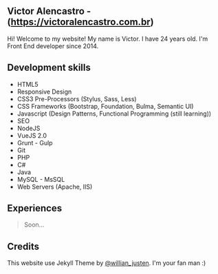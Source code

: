 ## Victor Alencastro - (https://victoralencastro.com.br)

Hi! Welcome to my website! My name is Victor. I have 24 years old. I'm Front End developer since 2014.

## Development skills

- HTML5
- Responsive Design
- CSS3 Pre-Processors (Stylus, Sass, Less)
- CSS Frameworks (Bootstrap, Foundation, Bulma, Semantic UI)
- Javascript (Design Patterns, Functional Programming (still learning))
- SEO
- NodeJS
- VueJS 2.0
- Grunt - Gulp
- Git
- PHP
- C#
- Java
- MySQL - MsSQL
- Web Servers (Apache, IIS)

## Experiences

> Soon...

## Credits

This website use Jekyll Theme by [@willian_justen](https://twitter.com/willian_justen). I'm your fan man :)




